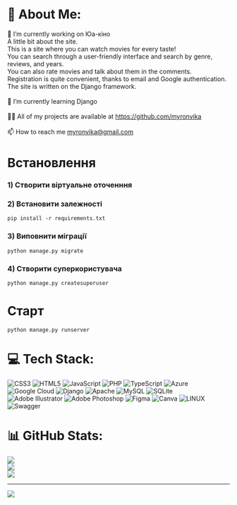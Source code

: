 # 💫 About Me:
🔭 I’m currently working on Юа-кіно<br>A little bit about the site.<br>This is a site where you can watch movies for every taste!<br>You can search through a user-friendly interface and search by genre, reviews, and years.<br>You can also rate movies and talk about them in the comments.<br>Registration is quite convenient, thanks to email and Google authentication.<br>The site is written on the Django framework.<br><br>🌱 I’m currently learning Django<br><br>👨‍💻 All of my projects are available at https://github.com/myronvika<br><br>📫 How to reach me myronvika@gmail.com
# Встановлення

### 1) Створити віртуальне оточенння

### 2) Встановити залежності

    pip install -r requirements.txt

### 3) Виповнити міграції

    python manage.py migrate    

### 4) Створити суперкористувача

    python manage.py createsuperuser

# Старт

    python manage.py runserver


# 💻 Tech Stack:
![CSS3](https://img.shields.io/badge/css3-%231572B6.svg?style=for-the-badge&logo=css3&logoColor=white) ![HTML5](https://img.shields.io/badge/html5-%23E34F26.svg?style=for-the-badge&logo=html5&logoColor=white) ![JavaScript](https://img.shields.io/badge/javascript-%23323330.svg?style=for-the-badge&logo=javascript&logoColor=%23F7DF1E) ![PHP](https://img.shields.io/badge/php-%23777BB4.svg?style=for-the-badge&logo=php&logoColor=white) ![TypeScript](https://img.shields.io/badge/typescript-%23007ACC.svg?style=for-the-badge&logo=typescript&logoColor=white) ![Azure](https://img.shields.io/badge/azure-%230072C6.svg?style=for-the-badge&logo=azure-devops&logoColor=white) ![Google Cloud](https://img.shields.io/badge/Google%20Cloud-%234285F4.svg?style=for-the-badge&logo=google-cloud&logoColor=white) ![Django](https://img.shields.io/badge/django-%23092E20.svg?style=for-the-badge&logo=django&logoColor=white) ![Apache](https://img.shields.io/badge/apache-%23D42029.svg?style=for-the-badge&logo=apache&logoColor=white) ![MySQL](https://img.shields.io/badge/mysql-%2300f.svg?style=for-the-badge&logo=mysql&logoColor=white) ![SQLite](https://img.shields.io/badge/sqlite-%2307405e.svg?style=for-the-badge&logo=sqlite&logoColor=white) ![Adobe Illustrator](https://img.shields.io/badge/adobeillustrator-%23FF9A00.svg?style=for-the-badge&logo=adobeillustrator&logoColor=white) ![Adobe Photoshop](https://img.shields.io/badge/adobephotoshop-%2331A8FF.svg?style=for-the-badge&logo=adobephotoshop&logoColor=white) 	![Figma](https://img.shields.io/badge/figma-%23F24E1E.svg?style=for-the-badge&logo=figma&logoColor=white) ![Canva](https://img.shields.io/badge/Canva-%2300C4CC.svg?style=for-the-badge&logo=Canva&logoColor=white) ![LINUX](https://img.shields.io/badge/Linux-FCC624?style=for-the-badge&logo=linux&logoColor=black) ![Swagger](https://img.shields.io/badge/-Swagger-%23Clojure?style=for-the-badge&logo=swagger&logoColor=white)
# 📊 GitHub Stats:
![](https://github-readme-stats.vercel.app/api?username=myronvika&theme=dark&hide_border=false&include_all_commits=false&count_private=false)<br/>
![](https://github-readme-streak-stats.herokuapp.com/?user=myronvika&theme=dark&hide_border=false)<br/>
![](https://github-readme-stats.vercel.app/api/top-langs/?username=myronvika&theme=dark&hide_border=false&include_all_commits=false&count_private=false&layout=compact)

---
[![](https://visitcount.itsvg.in/api?id=myronvika&icon=0&color=0)](https://visitcount.itsvg.in)

<!-- Proudly created with GPRM ( https://gprm.itsvg.in ) -->
